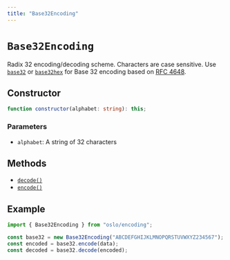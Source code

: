 ```yaml
---
title: "Base32Encoding"
---
```


# `Base32Encoding`

Radix 32 encoding/decoding scheme. Characters are case sensitive. Use [`base32`](/reference/encoding/base32) or [`base32hex`](/reference/encoding/base32hex) for Base 32 encoding based on [RFC 4648](https://rfc-editor.org/rfc/rfc4648.html).

## Constructor

```ts
function constructor(alphabet: string): this;
```

### Parameters

- `alphabet`: A string of 32 characters

## Methods

- [`decode()`](/reference/encoding/Base32Encoding/decode)
- [`encode()`](/reference/encoding/Base32Encoding/encode)

## Example

```ts
import { Base32Encoding } from "oslo/encoding";

const base32 = new Base32Encoding("ABCDEFGHIJKLMNOPQRSTUVWXYZ234567");
const encoded = base32.encode(data);
const decoded = base32.decode(encoded);
```
